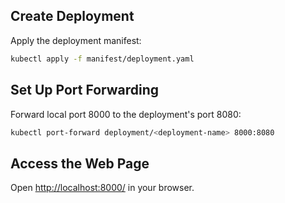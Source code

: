 ## Create Deployment

Apply the deployment manifest:

```sh
kubectl apply -f manifest/deployment.yaml
```

## Set Up Port Forwarding

Forward local port 8000 to the deployment's port 8080:

```sh
kubectl port-forward deployment/<deployment-name> 8000:8080
```

## Access the Web Page

Open [http://localhost:8000/](http://localhost:8000/) in your browser.
